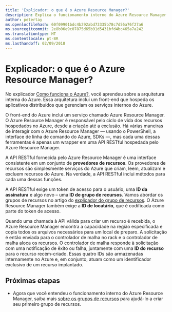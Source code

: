 ```yaml
---
title: 'Explicador: o que é o Azure Resource Manager?'
description: Explica o funcionamento interno do Azure Resource Manager
author: petertay
ms.openlocfilehash: 60f09901bdc4b292abd73335b78c7d56a76f27a6
ms.sourcegitcommit: 2e8b06e9c07875d65b91d5431bfd4bc465a7a242
ms.translationtype: HT
ms.contentlocale: pt-BR
ms.lasthandoff: 02/09/2018
---
```

# <a name="explainer-what-is-azure-resource-manager"></a>Explicador: o que é o Azure Resource Manager?

No explicador [Como funciona o Azure?](azure-explainer.md), você aprendeu sobre a arquitetura interna do Azure. Essa arquitetura inclui um front-end que hospeda os aplicativos distribuídos que gerenciam os serviços internos do Azure.

O front-end do Azure inclui um serviço chamado Azure Resource Manager. O Azure Resource Manager é responsável pelo ciclo de vida dos recursos hospedados no Azure, desde a criação até a exclusão. Há várias maneiras de interagir com o Azure Resource Manager &mdash; usando o PowerShell, a interface de linha de comando do Azure, SDKs &mdash;, mas cada uma dessas ferramentas é apenas um wrapper em uma API RESTful hospedada pelo Azure Resource Manager.

A API RESTful fornecida pelo Azure Resource Manager é uma interface consistente em um conjunto de **provedores de recursos**. Os provedores de recursos são simplesmente serviços do Azure que criam, leem, atualizam e excluem recursos do Azure. Na verdade, a API RESTful inclui métodos para cada uma dessas funções. 

A API RESTful exige um token de acesso para o usuário, uma **ID da assinatura** e algo novo – uma **ID de grupo de recursos**. Vamos abordar os grupos de recursos no artigo do [explicador do grupo de recursos](resource-group-explainer.md). O Azure Resource Manager também exige a **ID de locatário**, que é codificada como parte do token de acesso. 

Quando uma chamada à API válida para criar um recurso é recebida, o Azure Resource Manager encontra a capacidade na região especificada e copia todos os arquivos necessários para um local de preparo. A solicitação é então enviada para o controlador de malha no rack e o controlador de malha aloca os recursos. O controlador de malha responde à solicitação com uma notificação de êxito ou falha, juntamente com uma **ID do recurso** para o recurso recém-criado. Essas quatro IDs são armazenadas internamente no Azure e, em conjunto, atuam como um identificador exclusivo de um recurso implantado.

## <a name="next-steps"></a>Próximas etapas

* Agora que você entendeu o funcionamento interno do Azure Resource Manager, saiba mais [sobre os grupos de recursos](resource-group-explainer.md) para ajudá-lo a criar seu primeiro grupo de recursos.
